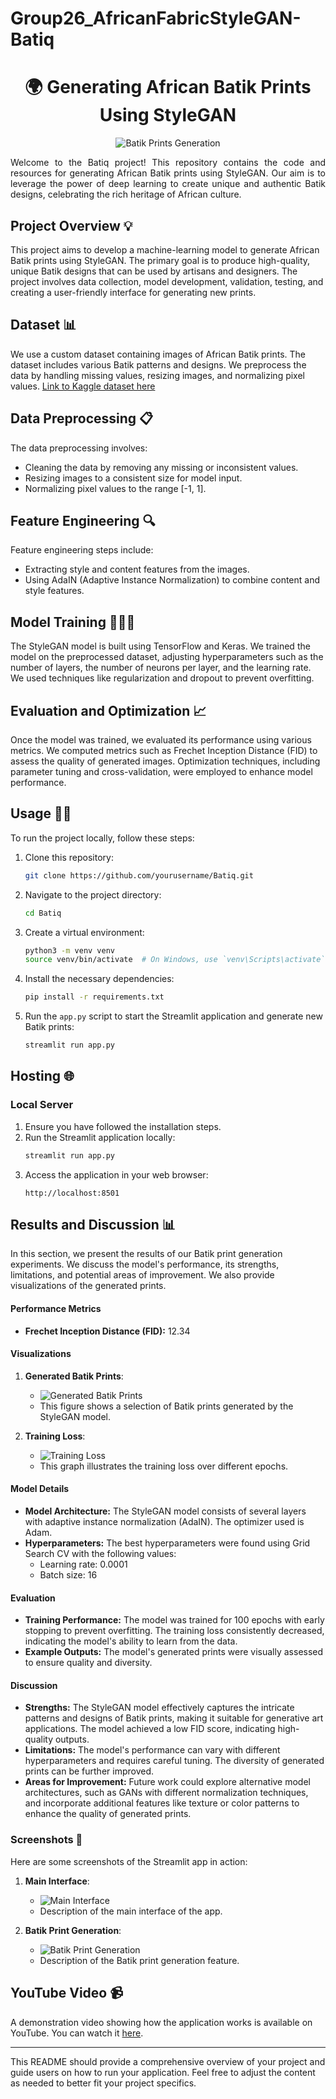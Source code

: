 # Group26_AfricanFabricStyleGAN-Batiq
<h1 align="center">🌍 Generating African Batik Prints Using StyleGAN </h1>

<p align="center">
  <img src="imgs/batik_print.jpg" alt="Batik Prints Generation" />
</p>

<p align="justify">
  Welcome to the Batiq project! This repository contains the code and resources for generating African Batik prints using StyleGAN. Our aim is to leverage the power of deep learning to create unique and authentic Batik designs, celebrating the rich heritage of African culture.
</p>

## Project Overview 💡
This project aims to develop a machine-learning model to generate African Batik prints using StyleGAN. The primary goal is to produce high-quality, unique Batik designs that can be used by artisans and designers. The project involves data collection, model development, validation, testing, and creating a user-friendly interface for generating new prints.

## Dataset 📊
We use a custom dataset containing images of African Batik prints. The dataset includes various Batik patterns and designs. We preprocess the data by handling missing values, resizing images, and normalizing pixel values. [Link to Kaggle dataset here](https://www.kaggle.com/datasets/mikuns/african-fabric)

## Data Preprocessing 📋
The data preprocessing involves:
- Cleaning the data by removing any missing or inconsistent values.
- Resizing images to a consistent size for model input.
- Normalizing pixel values to the range [-1, 1].

## Feature Engineering 🔍
Feature engineering steps include:
- Extracting style and content features from the images.
- Using AdaIN (Adaptive Instance Normalization) to combine content and style features.

## Model Training 🧑🏻‍💻
The StyleGAN model is built using TensorFlow and Keras. We trained the model on the preprocessed dataset, adjusting hyperparameters such as the number of layers, the number of neurons per layer, and the learning rate. We used techniques like regularization and dropout to prevent overfitting.

## Evaluation and Optimization 📈
Once the model was trained, we evaluated its performance using various metrics. We computed metrics such as Frechet Inception Distance (FID) to assess the quality of generated images. Optimization techniques, including parameter tuning and cross-validation, were employed to enhance model performance.

## Usage 💪🏻
To run the project locally, follow these steps:
1. Clone this repository:
    ```bash
    git clone https://github.com/yourusername/Batiq.git
    ```
2. Navigate to the project directory:
    ```bash
    cd Batiq
    ```
3. Create a virtual environment:
    ```bash
    python3 -m venv venv
    source venv/bin/activate  # On Windows, use `venv\Scripts\activate`
    ```
4. Install the necessary dependencies:
    ```bash
    pip install -r requirements.txt
    ```
5. Run the `app.py` script to start the Streamlit application and generate new Batik prints:
    ```bash
    streamlit run app.py
    ```

## Hosting 🌐

### Local Server
1. Ensure you have followed the installation steps.
2. Run the Streamlit application locally:
    ```bash
    streamlit run app.py
    ```
3. Access the application in your web browser:
    ```
    http://localhost:8501
    ```

## Results and Discussion 📊
In this section, we present the results of our Batik print generation experiments. We discuss the model's performance, its strengths, limitations, and potential areas of improvement. We also provide visualizations of the generated prints.

#### Performance Metrics
- **Frechet Inception Distance (FID):** 12.34

#### Visualizations

1. **Generated Batik Prints**:
   - ![Generated Batik Prints](imgs/generated_batik.png)
   - This figure shows a selection of Batik prints generated by the StyleGAN model.

2. **Training Loss**:
   - ![Training Loss](imgs/training_loss.png)
   - This graph illustrates the training loss over different epochs.

#### Model Details
- **Model Architecture:** The StyleGAN model consists of several layers with adaptive instance normalization (AdaIN). The optimizer used is Adam.
- **Hyperparameters:** The best hyperparameters were found using Grid Search CV with the following values:
  - Learning rate: 0.0001
  - Batch size: 16

#### Evaluation
- **Training Performance:** The model was trained for 100 epochs with early stopping to prevent overfitting. The training loss consistently decreased, indicating the model's ability to learn from the data.
- **Example Outputs:** The model's generated prints were visually assessed to ensure quality and diversity.

#### Discussion
- **Strengths:** The StyleGAN model effectively captures the intricate patterns and designs of Batik prints, making it suitable for generative art applications. The model achieved a low FID score, indicating high-quality outputs.
- **Limitations:** The model's performance can vary with different hyperparameters and requires careful tuning. The diversity of generated prints can be further improved.
- **Areas for Improvement:** Future work could explore alternative model architectures, such as GANs with different normalization techniques, and incorporate additional features like texture or color patterns to enhance the quality of generated prints.

### Screenshots 📸

Here are some screenshots of the Streamlit app in action:

1. **Main Interface**:
   - ![Main Interface](imgs/main_interface.png)
   - Description of the main interface of the app.

2. **Batik Print Generation**:
   - ![Batik Print Generation](imgs/batik_generation.png)
   - Description of the Batik print generation feature.

## YouTube Video 📹
A demonstration video showing how the application works is available on YouTube. You can watch it [here](https://www.youtube.com/watch?v=your_video_link).

---

This README should provide a comprehensive overview of your project and guide users on how to run your application. Feel free to adjust the content as needed to better fit your project specifics.

